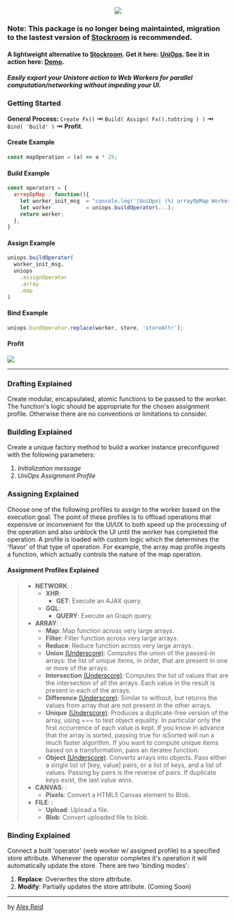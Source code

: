 <p align="center"><img src="https://s22.postimg.cc/hmotfi375/uniops_logo.png"></p>

### Note: This package is no longer being maintainted, migration to the lastest version of [Stockroom](https://www.npmjs.com/package/stockroom) is recommended.

#### A lightweight alternative to [Stockroom](https://github.com/developit/stockroom). Get it here: [UniOps](https://www.npmjs.com/package/uniops). See it in action here: [Demo](https://aareid10.github.io/uniops/).

##### *Easily export your Unistore action to Web Workers for parallel computation/networking without impeding your UI.*

### Getting Started

**General Process:**  `Create Fx()` **⇥** `Build( Assign( Fx().toString ) )` **⇥** `Bind( 'Build' )` **⇥** **Profit**.

#### Create Example
```javascript
const mapOperation = (a) => a * 25;
```

#### Build Example
```javascript
const operators = {
  arrayOpMap : function(){
    let worker_init_msg  = "console.log('|UniOps| (%) arrayOpMap Worker: Initialized');";
    let worker           = uniops.buildOperator(...);
    return worker;
  },
}
```

#### Assign Example
```javascript
uniops.buildOperator(
  worker_init_msg,
  uniops
    .assignOperator
    .array
    .map
)
```

#### Bind Example
```javascript
uniops.bindOperator.replace(worker, store, 'storeAttr');
```

#### Profit
![](https://twemoji.maxcdn.com/2/72x72/1f911.png)

---

### Drafting Explained
Create modular, encapsulated, atomic functions to be passed to the worker. The function's logic should be appropriate for the chosen assignment profile. Otherwise there are no conventions or limitations to consider.

### Building Explained
Create a unique factory method to build a worker instance preconfigured with the following parameters:
1. *Initialization message*
2. *UniOps Assignment Profile*

### Assigning Explained
Choose one of the following profiles to assign to the worker based on the execution goal.
The point of these profiles is to offload operations that expensive or inconvenient for the UI/UX to both speed up the processing of the operation and also unblock the UI until the worker has completed the operation.
A profile is loaded with custom logic which the determines the 'flavor' of that type of operation. For example, the array map profile ingests a function, which actually controls the nature of the map operation.

#### Assignment Profiles Explained
> - **NETWORK**: :
>   - **XHR**: 
>     - **GET**: Execute an AJAX query.
>   - **GQL**:
>     - **QUERY**: Execute an Graph query.
> - **ARRAY**: :
>   - **Map**: Map function across very large arrays.
>   - **Filter**: Filter function across very large arrays.
>   - **Reduce**: Reduce function across very large arrays.
>   - **Union** [(Underscore)](https://underscorejs.org/#union): Computes the union of the passed-in arrays: the list of unique items, in order, that are present in one or more of the arrays.
>   - **Intersection** [(Underscore)](https://underscorejs.org/#intersection): Computes the list of values that are the intersection of all the arrays. Each value in the result is present in each of the arrays.
>   - **Difference** [(Underscore)](https://underscorejs.org/#difference): Similar to without, but returns the values from array that are not present in the other arrays.
>   - **Unique** [(Underscore)](https://underscorejs.org/#unique): Produces a duplicate-free version of the array, using === to test object equality. In particular only the first occurrence of each value is kept. If you know in advance that the array is sorted, passing true for isSorted will run a much faster algorithm. If you want to compute unique items based on a transformation, pass an iteratee function.
>   - **Object** [(Underscore)](https://underscorejs.org/#object): Converts arrays into objects. Pass either a single list of [key, value] pairs, or a list of keys, and a list of values. Passing by pairs is the reverse of pairs. If duplicate keys exist, the last value wins.
> - **CANVAS**: :
>   - **Pixels**: Convert a HTML5 Canvas element to Blob.
> - **FILE**: :
>   - **Upload**: Upload a file.
>   - **Blob**: Convert uploaded file to blob.

### Binding Explained
Connect a built 'operator' (web worker w/ assigned profile) to a specified store attribute. Whenever the operator completes it's operation it will automatically update the store.
There are two 'binding modes':
1. **Replace**: Overwrites the store attribute.
2. **Modify**: Partially updates the store attribute. (Coming Soon)

---

by [Alex Reid ](https://github.com/aareid10)
